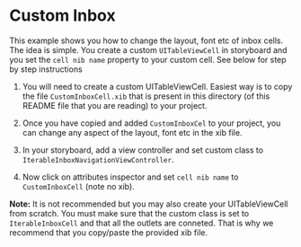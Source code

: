 # Custom Inbox

This example shows you how to change the layout, font etc of inbox cells. The idea is simple. You create a custom `UITableViewCell` in storyboard and you set the `cell nib name` property to your custom cell. See below for step by step instructions

1. You will need to create a custom UITableViewCell. Easiest way is to copy the file `CustomInboxCell.xib` that is present in this directory (of this README file that you are reading) to your project. 

2. Once you have copied and added `CustomInboxCel` to your project, you can change any aspect of the layout, font etc in the xib file.

3. In your storyboard, add a view controller and set custom class to `IterableInboxNavigationViewController`. 

4. Now click on attributes inspector and set `cell nib name` to `CustomInboxCell` (note no xib).  

__Note:__ It is not recommended but you may also create your UITableViewCell from scratch. You must make sure that the custom class is set to `IterableInboxCell` and that all the outlets are conneted. That is why we recommend that you copy/paste the provided xib file.

